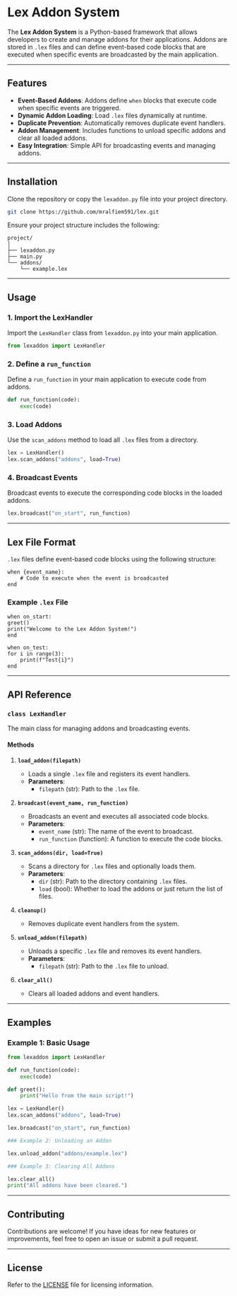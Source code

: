 # Lex Addon System

The **Lex Addon System** is a Python-based framework that allows developers to create and manage addons for their applications. Addons are stored in `.lex` files and can define event-based code blocks that are executed when specific events are broadcasted by the main application.

---

## Features

- **Event-Based Addons**: Addons define `when` blocks that execute code when specific events are triggered.
- **Dynamic Addon Loading**: Load `.lex` files dynamically at runtime.
- **Duplicate Prevention**: Automatically removes duplicate event handlers.
- **Addon Management**: Includes functions to unload specific addons and clear all loaded addons.
- **Easy Integration**: Simple API for broadcasting events and managing addons.

---

## Installation

Clone the repository or copy the `lexaddon.py` file into your project directory.

```bash
git clone https://github.com/mralfiem591/lex.git
```

Ensure your project structure includes the following:

```plaintext
project/
│
├── lexaddon.py
├── main.py
└── addons/
    └── example.lex
```

---

## Usage

### 1. Import the LexHandler

Import the `LexHandler` class from `lexaddon.py` into your main application.

```python
from lexaddon import LexHandler
```

### 2. Define a `run_function`

Define a `run_function` in your main application to execute code from addons.

```python
def run_function(code):
    exec(code)
```

### 3. Load Addons

Use the `scan_addons` method to load all `.lex` files from a directory.

```python
lex = LexHandler()
lex.scan_addons("addons", load=True)
```

### 4. Broadcast Events

Broadcast events to execute the corresponding code blocks in the loaded addons.

```python
lex.broadcast("on_start", run_function)
```

---

## Lex File Format

`.lex` files define event-based code blocks using the following structure:

```code
when {event_name}:
    # Code to execute when the event is broadcasted
end
```

### Example `.lex` File

```code
when on_start:
greet()
print("Welcome to the Lex Addon System!")
end

when on_test:
for i in range(3):
    print(f"Test{i}")
end
```

---

## API Reference

### `class LexHandler`

The main class for managing addons and broadcasting events.

#### Methods

1. **`load_addon(filepath)`**
   - Loads a single `.lex` file and registers its event handlers.
   - **Parameters**:
     - `filepath` (str): Path to the `.lex` file.

2. **`broadcast(event_name, run_function)`**
   - Broadcasts an event and executes all associated code blocks.
   - **Parameters**:
     - `event_name` (str): The name of the event to broadcast.
     - `run_function` (function): A function to execute the code blocks.

3. **`scan_addons(dir, load=True)`**
   - Scans a directory for `.lex` files and optionally loads them.
   - **Parameters**:
     - `dir` (str): Path to the directory containing `.lex` files.
     - `load` (bool): Whether to load the addons or just return the list of files.

4. **`cleanup()`**
   - Removes duplicate event handlers from the system.

5. **`unload_addon(filepath)`**
   - Unloads a specific `.lex` file and removes its event handlers.
   - **Parameters**:
     - `filepath` (str): Path to the `.lex` file to unload.

6. **`clear_all()`**
   - Clears all loaded addons and event handlers.

---

## Examples

### Example 1: Basic Usage

```python
from lexaddon import LexHandler

def run_function(code):
    exec(code)

def greet():
    print("Hello from the main script!")

lex = LexHandler()
lex.scan_addons("addons", load=True)

lex.broadcast("on_start", run_function)

### Example 2: Unloading an Addon

lex.unload_addon("addons/example.lex")

### Example 3: Clearing All Addons

lex.clear_all()
print("All addons have been cleared.")
```

---

## Contributing

Contributions are welcome! If you have ideas for new features or improvements, feel free to open an issue or submit a pull request.

---

## License

Refer to the [LICENSE](LICENSE) file for licensing information.
